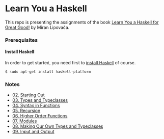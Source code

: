 # Learn You a Haskell

This repo is presenting the assignments of the book [Learn You a Haskell for Great Good!](http://learnyouahaskell.com/) by Miran Lipovača.

### Prerequisites
#### Install Haskell
In order to get started, you need first to [install Haskell](https://www.haskell.org/platform/) of course.
```bash
$ sudo apt-get install haskell-platform
```

### Notes
- [02. Starting Out](02_starting_out/notes.md)
- [03. Types and Typeclasses](03_types_and_typeclasses/notes.md)
- [04. Syntax in Functions](04_syntax_in_functions/notes.md)
- [05. Recursion](05_recursion/notes.md)
- [06. Higher Order Functions](06_higher_order_functions/notes.md)
- [07. Modules](07_modules/notes.md)
- [08. Making Our Own Types and Typeclasses](08_making_our_own_types_and_typeclasses/notes.md)
- [09. Input and Output](09_input_and_output/notes.md)